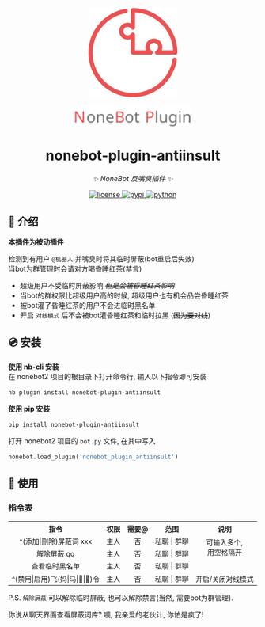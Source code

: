 <div align="center">
  <a href="https://v2.nonebot.dev/store"><img src="https://raw.githubusercontent.com/tkgs0/nbpt/resources/nbp_logo.png" width="180" height="180" alt="NoneBotPluginLogo"></a>
  <br>
  <p><img src="https://raw.githubusercontent.com/tkgs0/nbpt/resources/NoneBotPlugin.svg" width="240" alt="NoneBotPluginText"></p>
</div>

<div align="center">

# nonebot-plugin-antiinsult
  
_✨ NoneBot 反嘴臭插件 ✨_
  

<a href="./LICENSE">
    <img src="https://img.shields.io/github/license/tkgs0/nonebot-plugin-antiinsult.svg" alt="license">
</a>
<a href="https://pypi.python.org/pypi/nonebot-plugin-antiinsult">
    <img src="https://img.shields.io/pypi/v/nonebot-plugin-antiinsult.svg" alt="pypi">
</a>
<a href="https://www.python.org">
    <img src="https://img.shields.io/badge/python-3.8+-blue.svg" alt="python">
</a>

</div>

  
## 📖 介绍
  
**本插件为被动插件**  
  
检测到有用户 `@机器人` 并嘴臭时将其临时屏蔽(bot重启后失效)  
当bot为群管理时会请对方喝昏睡红茶(禁言)  
  
- 超级用户不受临时屏蔽影响 _~~但是会被昏睡红茶影响~~_  
- 当bot的群权限比超级用户高的时候, 超级用户也有机会品尝昏睡红茶  
- 被bot灌了昏睡红茶的用户不会进临时黑名单  
- 开启 `对线模式` 后不会被bot灌昏睡红茶和临时拉黑 (~~因为要对线~~)  
  
  
## 💿 安装
  
**使用 nb-cli 安装**  
在 nonebot2 项目的根目录下打开命令行, 输入以下指令即可安装  
```bash
nb plugin install nonebot-plugin-antiinsult
```
  
**使用 pip 安装**  
```bash
pip install nonebot-plugin-antiinsult
```
  
打开 nonebot2 项目的 `bot.py` 文件, 在其中写入
```python
nonebot.load_plugin('nonebot_plugin_antiinsult')
```
  

## 🎉 使用
### 指令表

<table> 
  <tr align="center">
    <th> 指令 </th>
    <th> 权限 </th>
    <th> 需要@ </th>
    <th> 范围 </th>
    <th> 说明 </th>
  </tr>
  <tr align="center">
    <td> ^(添加|删除)屏蔽词 xxx </td>
    <td> 主人 </td>
    <td> 否 </td>
    <td> 私聊 | 群聊 </td>
    <td rowspan="2"> 可输入多个,<br>用空格隔开 </td>
  </tr>
  <tr align="center">
    <td> 解除屏蔽 qq </td>
    <td> 主人 </td>
    <td> 否 </td>
    <td> 私聊 | 群聊 </td>
  </tr>
  <tr align="center">
    <td> 查看临时黑名单 </td>
    <td> 主人 </td>
    <td> 否 </td>
    <td> 私聊 | 群聊 </td>
    <td> </td>
  </tr>
  <tr align="center">
    <td> ^(禁用|启用)飞(妈|马|🐴|🐎)令 </td>
    <td> 主人 </td>
    <td> 否 </td>
    <td> 私聊 | 群聊 </td>
    <td> 开启/关闭对线模式 </td>
</table>


P.S. `解除屏蔽` 可以解除临时屏蔽, 也可以解除禁言(当然, 需要bot为群管理).  
  
你说从聊天界面查看屏蔽词库? 噢, 我亲爱的老伙计, 你怕是疯了!  
  
